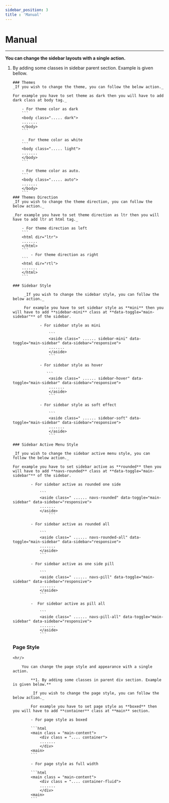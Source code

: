 ```yaml
---
sidebar_position: 3
title : 'Manual'
---
```


# Manual

<div className="border-bottom border-dark mb-4"></div>
<hr/>
 
 **You can change the sidebar layouts with a single action.**

 1. By adding some classes in sidebar parent section. Example is given bellow.

   
        ### Themes
        _If you wish to change the theme, you can follow the below action._

        For example you have to set theme as dark then you will have to add dark class at body tag._

            - For theme color as dark
            ```
            <body class="..... dark">
            .......
            </body>
            ```

            -  For theme color as white
            ```
            <body class="..... light">
            .......
            </body>
            ```

            - For theme color as auto.
            ```
            <body class="..... auto">
            .......
            </body>
            ```
        ### Themes Direction
        _If you wish to change the theme direction, you can follow the below action._

        _For example you have to set theme direction as ltr then you will have to add ltr at html tag._
 
            - For theme direction as left
            ```
            <html dir="ltr">
            .......
            </html>
            ```
                - For theme direction as right
            ```
            <html dir="rtl">
            .......
            </html>
            ```

        ### Sidebar Style

             _If you wish to change the sidebar style, you can follow the below action._

             For example you have to set sidebar style as **mini** then you will have to add **sidebar-mini** class at **data-toggle="main-sidebar"** of the sidebar.

                    - For sidebar style as mini
                      
                        ```
                        <aside class=" ...... sidebar-mini" data-toggle="main-sidebar" data-sidebar="responsive">
                        .......
                        </aside>
                        ```

                    - For sidebar style as hover
                       
                       ```
                        <aside class=" ...... sidebar-hover" data-toggle="main-sidebar" data-sidebar="responsive">
                        .......
                        </aside>
                        ```

                    - For sidebar style as soft effect
                        
                        ```
                        <aside class=" ...... sidebar-soft" data-toggle="main-sidebar" data-sidebar="responsive">
                        .......
                        </aside>
                        ```

        ### Sidebar Active Menu Style

        _If you wish to change the sidebar active menu style, you can follow the below action._

        For example you have to set sidebar active as **rounded** then you will have to add **navs-rounded** class at **data-toggle="main-sidebar"** of the sidebar.
    
                - For sidebar active as rounded one side
                
                    ```
                    <aside class=" ...... navs-rounded" data-toggle="main-sidebar" data-sidebar="responsive">
                    .......
                    </aside>
                        ```

                - For sidebar active as rounded all
                
                    ```
                    <aside class=" ...... navs-rounded-all" data-toggle="main-sidebar" data-sidebar="responsive">
                    .......
                    </aside>
                    ```

                - For sidebar active as one side pill
                    
                    ```
                    <aside class=" ...... navs-pill" data-toggle="main-sidebar" data-sidebar="responsive">
                    .......
                    </aside>
                    ```

                -  For sidebar active as pill all
                
                    ```
                    <aside class=" ...... navs-pill-all" data-toggle="main-sidebar" data-sidebar="responsive">
                    .......
                    </aside>
                    ```
    ### Page Style 
            
        <hr/>
    
            You can change the page style and appearance with a single action.

                **1. By adding some classes in parent div section. Example is given below.**

                _If you wish to change the page style, you can follow the below action._

                For example you have to set page style as **boxed** then you will have to add **container** class at **main** section.

                - For page style as boxed

                ```html
                <main class = "main-content">
                    <div class = ".... container">
                    .......
                    </div>
                <main>
                ```
                
                - For page style as full width

                ```html
                <main class = "main-content">
                    <div class = ".... container-fluid">
                    .......
                    </div>
                <main>
                ```